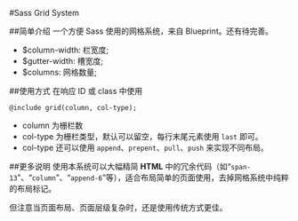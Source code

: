 #Sass Grid System

##简单介绍
一个方便 Sass 使用的网格系统，来自 Blueprint。还有待完善。

* $column-width: 栏宽度;
* $gutter-width: 槽宽度;
* $columns: 网格数量;

##使用方式
在响应 ID 或 class 中使用 

	@include grid(column, col-type);
	
* column 为栅栏数
* col-type 为栅栏类型，默认可以留空，每行末尾元素使用 `last` 即可。
* col-type 还可以使用 `append`、`prepent`、`pull`、`push` 来实现不同布局。

##更多说明
使用本系统可以大幅精简 **HTML** 中的冗余代码（如“`span-13`”、“`column`”、“`append-6`”等），适合布局简单的页面使用，去掉网格系统中纯粹的布局标记。

但注意当页面布局、页面层级复杂时，还是使用传统方式更佳。